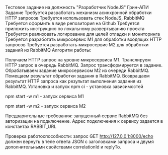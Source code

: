 Тестовое задание на должность "Разработчик NodeJS" Грин-АПИ
Задание
Требуется разработать механизм асинхронной обработки HTTP запросов
Требуется использовать стек NodeJS, RabbitMQ
Требуется оформить в виде репозитория на Github
Требуется приложить инструкцию по локальному развертыванию проекта
Требуется реализовать логирование для целей отладки и мониторинга
Требуется разработать микросервис М1 для обработки входящих HTTP запросов
Требуется разработать микросервис М2 для обработки заданий из RabbitMQ
Алгоритм работы:

Получаем HTTP запрос на уровне микросервиса М1.
Транслируем HTTP запрос в очередь RabbitMQ. Запрос трансформируется в задание.
Обрабатываем задание микросервисом М2 из очереди RabbitMQ.
Помещаем результат обработки задания в RabbitMQ.
Возвращаем результат HTTP запроса как результат выполнения задания из RabbitMQ.
Установка и запуск
npm ci - установка зависимостей

npm start -w m1 - запуск сервиса M1

npm start -w m2 - запуск сервиса M2

Предварительные требования: запущенный сервис RabbitMQ без авторизации на подключение. Адрес подключения к сервису задается в константах RABBIT_URL

Проверка работоспособности: запрос GET http://127.0.0.1:8000/echo должен вернуть в теле ответа JSON с заголовками запроса и двумя дополнительными свойствами correlationId и replyTo.
